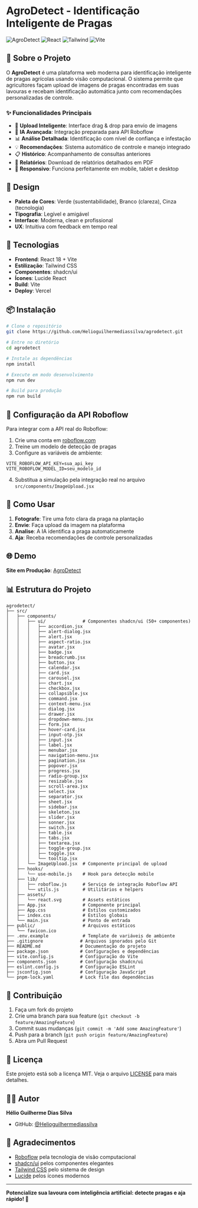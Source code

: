 # AgroDetect - Identificação Inteligente de Pragas

![AgroDetect](https://img.shields.io/badge/AgroDetect-Agricultura%20Tecnol%C3%B3gica-green)
![React](https://img.shields.io/badge/React-18-blue)
![Tailwind](https://img.shields.io/badge/Tailwind-CSS-38B2AC)
![Vite](https://img.shields.io/badge/Vite-Build-646CFF)

## 🌱 Sobre o Projeto

O **AgroDetect** é uma plataforma web moderna para identificação inteligente de pragas agrícolas usando visão computacional. O sistema permite que agricultores façam upload de imagens de pragas encontradas em suas lavouras e recebam identificação automática junto com recomendações personalizadas de controle.

### ✨ Funcionalidades Principais

- 📸 **Upload Inteligente**: Interface drag & drop para envio de imagens
- 🤖 **IA Avançada**: Integração preparada para API Roboflow
- 📊 **Análise Detalhada**: Identificação com nível de confiança e infestação
- 💡 **Recomendações**: Sistema automático de controle e manejo integrado
- 📋 **Histórico**: Acompanhamento de consultas anteriores
- 📄 **Relatórios**: Download de relatórios detalhados em PDF
- 📱 **Responsivo**: Funciona perfeitamente em mobile, tablet e desktop

## 🎨 Design

- **Paleta de Cores**: Verde (sustentabilidade), Branco (clareza), Cinza (tecnologia)
- **Tipografia**: Legível e amigável
- **Interface**: Moderna, clean e profissional
- **UX**: Intuitiva com feedback em tempo real

## 🚀 Tecnologias

- **Frontend**: React 18 + Vite
- **Estilização**: Tailwind CSS
- **Componentes**: shadcn/ui
- **Ícones**: Lucide React
- **Build**: Vite
- **Deploy**: Vercel

## 📦 Instalação

```bash
# Clone o repositório
git clone https://github.com/Helioguilhermediassilva/agrodetect.git

# Entre no diretório
cd agrodetect

# Instale as dependências
npm install

# Execute em modo desenvolvimento
npm run dev

# Build para produção
npm run build
```

## 🔧 Configuração da API Roboflow

Para integrar com a API real do Roboflow:

1. Crie uma conta em [roboflow.com](https://roboflow.com)
2. Treine um modelo de detecção de pragas
3. Configure as variáveis de ambiente:

```env
VITE_ROBOFLOW_API_KEY=sua_api_key
VITE_ROBOFLOW_MODEL_ID=seu_modelo_id
```

4. Substitua a simulação pela integração real no arquivo `src/components/ImageUpload.jsx`

## 📱 Como Usar

1. **Fotografe**: Tire uma foto clara da praga na plantação
2. **Envie**: Faça upload da imagem na plataforma
3. **Analise**: A IA identifica a praga automaticamente
4. **Aja**: Receba recomendações de controle personalizadas

## 🌐 Demo

**Site em Produção**: [AgroDetect](https://mjqbnjbb.manus.space)

## 📊 Estrutura do Projeto

```
agrodetect/
├── src/
│   ├── components/
│   │   ├── ui/              # Componentes shadcn/ui (50+ componentes)
│   │   │   ├── accordion.jsx
│   │   │   ├── alert-dialog.jsx
│   │   │   ├── alert.jsx
│   │   │   ├── aspect-ratio.jsx
│   │   │   ├── avatar.jsx
│   │   │   ├── badge.jsx
│   │   │   ├── breadcrumb.jsx
│   │   │   ├── button.jsx
│   │   │   ├── calendar.jsx
│   │   │   ├── card.jsx
│   │   │   ├── carousel.jsx
│   │   │   ├── chart.jsx
│   │   │   ├── checkbox.jsx
│   │   │   ├── collapsible.jsx
│   │   │   ├── command.jsx
│   │   │   ├── context-menu.jsx
│   │   │   ├── dialog.jsx
│   │   │   ├── drawer.jsx
│   │   │   ├── dropdown-menu.jsx
│   │   │   ├── form.jsx
│   │   │   ├── hover-card.jsx
│   │   │   ├── input-otp.jsx
│   │   │   ├── input.jsx
│   │   │   ├── label.jsx
│   │   │   ├── menubar.jsx
│   │   │   ├── navigation-menu.jsx
│   │   │   ├── pagination.jsx
│   │   │   ├── popover.jsx
│   │   │   ├── progress.jsx
│   │   │   ├── radio-group.jsx
│   │   │   ├── resizable.jsx
│   │   │   ├── scroll-area.jsx
│   │   │   ├── select.jsx
│   │   │   ├── separator.jsx
│   │   │   ├── sheet.jsx
│   │   │   ├── sidebar.jsx
│   │   │   ├── skeleton.jsx
│   │   │   ├── slider.jsx
│   │   │   ├── sonner.jsx
│   │   │   ├── switch.jsx
│   │   │   ├── table.jsx
│   │   │   ├── tabs.jsx
│   │   │   ├── textarea.jsx
│   │   │   ├── toggle-group.jsx
│   │   │   ├── toggle.jsx
│   │   │   └── tooltip.jsx
│   │   └── ImageUpload.jsx  # Componente principal de upload
│   ├── hooks/
│   │   └── use-mobile.js    # Hook para detecção mobile
│   ├── lib/
│   │   ├── roboflow.js      # Serviço de integração Roboflow API
│   │   └── utils.js         # Utilitários e helpers
│   ├── assets/
│   │   └── react.svg        # Assets estáticos
│   ├── App.jsx              # Componente principal
│   ├── App.css              # Estilos customizados
│   ├── index.css            # Estilos globais
│   └── main.jsx             # Ponto de entrada
├── public/                  # Arquivos estáticos
│   └── favicon.ico
├── .env.example             # Template de variáveis de ambiente
├── .gitignore              # Arquivos ignorados pelo Git
├── README.md               # Documentação do projeto
├── package.json            # Configurações e dependências
├── vite.config.js          # Configuração do Vite
├── components.json         # Configuração shadcn/ui
├── eslint.config.js        # Configuração ESLint
├── jsconfig.json           # Configuração JavaScript
└── pnpm-lock.yaml          # Lock file das dependências
```

## 🤝 Contribuição

1. Faça um fork do projeto
2. Crie uma branch para sua feature (`git checkout -b feature/AmazingFeature`)
3. Commit suas mudanças (`git commit -m 'Add some AmazingFeature'`)
4. Push para a branch (`git push origin feature/AmazingFeature`)
5. Abra um Pull Request

## 📄 Licença

Este projeto está sob a licença MIT. Veja o arquivo [LICENSE](LICENSE) para mais detalhes.

## 👨‍💻 Autor

**Hélio Guilherme Dias Silva**
- GitHub: [@Helioguilhermediassilva](https://github.com/Helioguilhermediassilva)

## 🙏 Agradecimentos

- [Roboflow](https://roboflow.com) pela tecnologia de visão computacional
- [shadcn/ui](https://ui.shadcn.com) pelos componentes elegantes
- [Tailwind CSS](https://tailwindcss.com) pelo sistema de design
- [Lucide](https://lucide.dev) pelos ícones modernos

---

**Potencialize sua lavoura com inteligência artificial: detecte pragas e aja rápido! 🌾**

